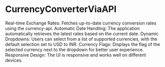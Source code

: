 # CurrencyConverterViaAPI
Real-time Exchange Rates: Fetches up-to-date currency conversion rates using the currency-api.
Automatic Date Handling: The application automatically retrieves the latest rates based on the current date.
Dynamic Dropdowns: Users can select from a list of supported currencies, with the default selection set to USD to INR.
Currency Flags: Displays the flag of the selected currency next to the dropdown for better user experience.
Responsive Design: The UI is responsive and works well on different devices.
